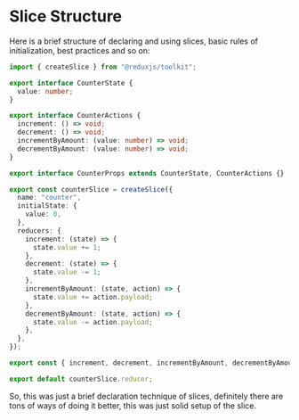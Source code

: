 # Slice Structure

Here is a brief structure of declaring and using slices, basic rules of initialization, best practices and so on:

```ts
import { createSlice } from "@reduxjs/toolkit";

export interface CounterState {
  value: number;
}

export interface CounterActions {
  increment: () => void;
  decrement: () => void;
  incrementByAmount: (value: number) => void;
  decrementByAmount: (value: number) => void;
}

export interface CounterProps extends CounterState, CounterActions {}

export const counterSlice = createSlice({
  name: "counter",
  initialState: {
    value: 0,
  },
  reducers: {
    increment: (state) => {
      state.value += 1;
    },
    decrement: (state) => {
      state.value -= 1;
    },
    incrementByAmount: (state, action) => {
      state.value += action.payload;
    },
    decrementByAmount: (state, action) => {
      state.value -= action.payload;
    },
  },
});

export const { increment, decrement, incrementByAmount, decrementByAmount } = counterSlice.actions;

export default counterSlice.reducer;
```

So, this was just a brief declaration technique of slices, definitely there are tons of ways of doing it better, this was just solid setup of the slice.
